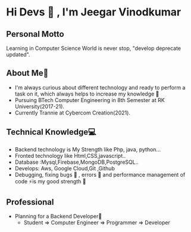 # Hi Devs 👋 , I'm Jeegar Vinodkumar


## Personal Motto
Learning in Computer Science World is never stop, "develop deprecate updated".


## About Me🧔

* I'm always curious about different technology and ready to perform a task on it, which always helps to increase my knowledge 🤪
* Pursuing BTech Computer Engineering in 8th Semester at RK University(2017-21).
* Currently Trannie at Cybercom Creation(2021).




## Technical Knowledge💻

* Backend technology is My Strength like Php, java, python...
* Fronted technology like Html,CSS,javascript..
* Database :Mysql,Firebase,MongoDB,PostgreSQL..
* Develops: Aws, Google Cloud,Git ,Github
* Debugging, fixing bugs 🐛 , errors 👻  and performance management of code ⚡️is my good strength 💪

## Professional 

* Planning for a Backend Developer🎉
  *   Student => Computer Engineer => Programmer => Developer






